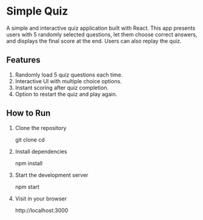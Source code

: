 # Simple Quiz

A simple and interactive quiz application built with React. This app presents users with 5 randomly selected questions, let them choose correct answers, and displays the final score at the end. Users can also replay the quiz.

## Features

1. Randomly load 5 quiz questions each time.
2. Interactive UI with multiple choice options.
3. Instant scoring after quiz completion.
4. Option to restart the quiz and play again.

## How to Run

1. Clone the repository
   
   git clone <url>
   cd <project-folder>

2. Install dependencies

   npm install

3. Start the development server

   npm start

4. Visit in your browser

   http://localhost:3000
